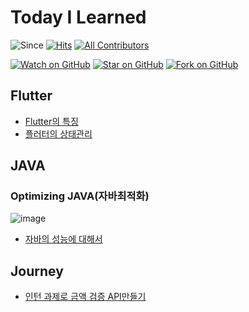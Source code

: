 # Today I Learned
![Since](https://img.shields.io/badge/since-2024.04.16-333333.svg?style=flat-square)
[![Hits](https://hits.seeyoufarm.com/api/count/incr/badge.svg?url=https%3A%2F%2Fgithub.com%2FJHPrk%2Fhit-counter&count_bg=%2379C83D&title_bg=%23555555&icon=&icon_color=%23E7E7E7&title=hits&edge_flat=false)](https://hits.seeyoufarm.com)
[![All Contributors](https://img.shields.io/badge/all_contributors-1-orange.svg?style=flat-square)](#contributors)

[![Watch on GitHub](https://img.shields.io/github/watchers/JHPrk/HelloWorldie.svg?style=social)](https://github.com/JHPrk/HelloWorldie/watchers)
[![Star on GitHub](https://img.shields.io/github/stars/JHPrk/HelloWorldie.svg?style=social)](https://github.com/JHPrk/HelloWorldie/stargazers)
[![Fork on GitHub](https://img.shields.io/github/forks/JHPrk/HelloWorldie.svg?style=social)](https://github.com/JHPrk/HelloWorldie/network/members)

## Flutter
- [Flutter의 특징](https://github.com/JHPrk/HelloWorldie/blob/IN-WRITING/Flutter/Introduction.md)
- [플러터의 상태관리](https://github.com/JHPrk/HelloWorldie/blob/IN-WRITING/Flutter/Bloc%20Pattern.md)

## JAVA
### Optimizing JAVA(자바최적화)
![image](https://github.com/JHPrk/HelloWorldie/assets/23393661/a3a8e4a5-20d8-4ab7-b6f5-0b4d6bb755c2)
- [자바의 성능에 대해서](https://github.com/JHPrk/HelloWorldie/blob/main/Java/Java%20Basics.md)

## Journey
- [인턴 과제로 금액 검증 API만들기](https://github.com/JHPrk/HelloWorldie/blob/main/Journey/first%20assignment.md)
